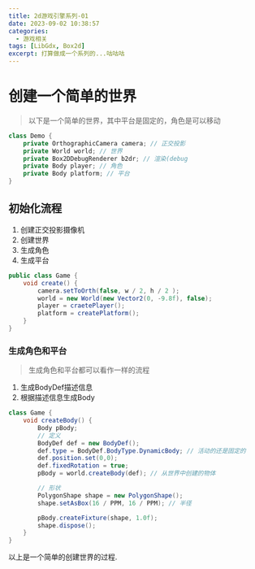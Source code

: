 ```yaml
---
title: 2d游戏引擎系列-01
date: 2023-09-02 10:38:57
categories:
  - 游戏相关
tags: [LibGdx, Box2d]
excerpt: 打算做成一个系列的...咕咕咕
---
```


# 创建一个简单的世界
> 以下是一个简单的世界，其中平台是固定的，角色是可以移动
```java
class Demo {
    private OrthographicCamera camera; // 正交投影
    private World world; // 世界
    private Box2DDebugRenderer b2dr; // 渲染(debug
    private Body player; // 角色
    private Body platform; // 平台
}
```
## 初始化流程

1. 创建正交投影摄像机
2. 创建世界
3. 生成角色
4. 生成平台

```java
public class Game {
    void create() {
        camera.setToOrth(false, w / 2, h / 2 );
        world = new World(new Vector2(0, -9.8f), false);
        player = craetePlayer();
        platform = createPlatform();
    }
}
```

### 生成角色和平台
> 生成角色和平台都可以看作一样的流程

1. 生成BodyDef描述信息
2. 根据描述信息生成Body

```java
class Game {
    void createBody() {
        Body pBody;
        // 定义
        BodyDef def = new BodyDef();
        def.type = BodyDef.BodyType.DynamicBody; // 活动的还是固定的
        def.position.set(0,0);
        def.fixedRotation = true;
        pBody = world.createBody(def); // 从世界中创建的物体

        // 形状
        PolygonShape shape = new PolygonShape();
        shape.setAsBox(16 / PPM, 16 / PPM); // 半径

        pBody.createFixture(shape, 1.0f);
        shape.dispose();
    }
}
```

以上是一个简单的创建世界的过程.